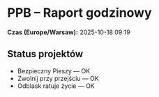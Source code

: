 # PPB – Raport godzinowy
**Czas (Europe/Warsaw):** 2025-10-18 09:19

## Status projektów
- Bezpieczny Pieszy — OK
- Zwolnij przy przejściu — OK
- Odblask ratuje życie — OK

